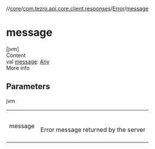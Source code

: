 //[core](../../../index.md)/[com.tezro.api.core.client.responses](../index.md)/[Error](index.md)/[message](message.md)



# message  
[jvm]  
Content  
val [message](message.md): [Any](https://kotlinlang.org/api/latest/jvm/stdlib/kotlin/-any/index.html)  
More info  


## Parameters  
  
jvm  
  
| | |
|---|---|
| <a name="com.tezro.api.core.client.responses/Error/message/#/PointingToDeclaration/"></a>message| <a name="com.tezro.api.core.client.responses/Error/message/#/PointingToDeclaration/"></a><br><br>Error message returned by the server<br><br>|
  
  



